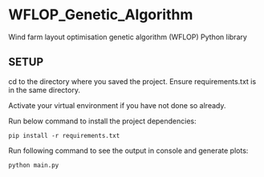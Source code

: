 # WFLOP_Genetic_Algorithm
Wind farm layout optimisation genetic algorithm (WFLOP) Python library

## SETUP

cd to the directory where you saved the project. Ensure requirements.txt is in the same directory.

Activate your virtual environment if you have not done so already.

Run below command to install the project dependencies:

`pip install -r requirements.txt`

Run following command to see the output in console and generate plots:

`python main.py`
